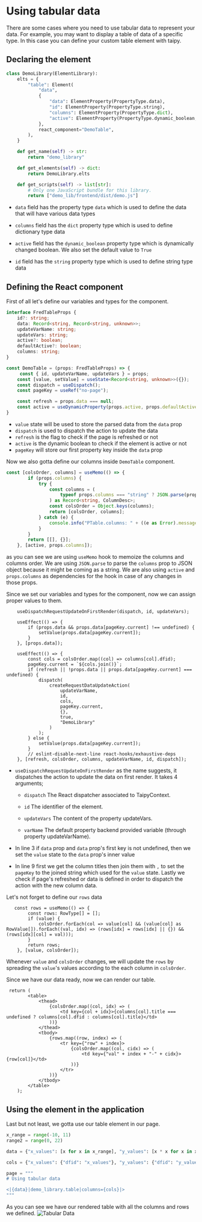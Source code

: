 # Using tabular data

There are some cases where you need to use tabular data to represent your data. For example, you may want to display a table of data of a specific type. In this case you can define your custom table element with taipy.

## Declaring the element

```py
class DemoLibrary(ElementLibrary):
    elts = {
        "table": Element(
            "data",
            {
                "data": ElementProperty(PropertyType.data),
                "id": ElementProperty(PropertyType.string),
                "columns": ElementProperty(PropertyType.dict),
                "active": ElementProperty(PropertyType.dynamic_boolean, True),
            },
            react_component="DemoTable",
        ),
    }

    def get_name(self) -> str:
        return "demo_library"

    def get_elements(self) -> dict:
        return DemoLibrary.elts

    def get_scripts(self) -> list[str]:
        # Only one JavaScript bundle for this library.
        return ["demo_lib/frontend/dist/demo.js"]
```

- `data` field has the property type `data` which is used to define the data that will have various data types
  
- `columns` field has the `dict` property type  which is used to define dictionary type data

- `active` field has the `dynamic_boolean` property type which is dynamically changed boolean. We also set the default value to `True`

- `id` field has the `string` property type which is used to define string type data

## Defining the React component
First of all let's define our variables and types for the component.


```ts
interface FredTableProps {
    id?: string;
    data: Record<string, Record<string, unknown>>;
    updateVarName: string;
    updateVars: string;
    active?: boolean;
    defaultActive?: boolean;
    columns: string;
}

const DemoTable = (props: FredTableProps) => {
     const { id, updateVarName, updateVars } = props;
    const [value, setValue] = useState<Record<string, unknown>>({});
    const dispatch = useDispatch();
    const pageKey = useRef("no-page");

    const refresh = props.data === null;
    const active = useDynamicProperty(props.active, props.defaultActive, true);
}
```
- `value` state will be used to store the parsed data from the `data` prop
- `dispatch` is used to dispatch the action to update the data
- `refresh` is the flag to check if the page is refreshed or not
- `active` is the dynamic boolean to check if the element is active or not
- `pageKey` will store our first property key inside the `data` prop

Now we also gotta define our columns inside `DemoTable` component.

```ts
const [colsOrder, columns] = useMemo(() => {
        if (props.columns) {
            try {
                const columns = (
                    typeof props.columns === "string" ? JSON.parse(props.columns) : props.columns
                ) as Record<string, ColumnDesc>;
                const colsOrder = Object.keys(columns);
                return [colsOrder, columns];
            } catch (e) {
                console.info("PTable.columns: " + ((e as Error).message || e));
            }
        }
        return [[], {}];
    }, [active, props.columns]);
```
as you can see we are using `useMemo` hook to memoize the columns and columns order. We are using `JSON.parse` to parse the `columns` prop to JSON object because it might be coming as a string. We are also using `active` and `props.columns` as dependencies for the hook in case of any changes in those props.

Since we set our variables and types for the component, now we can assign proper values to them.

```tsx
    useDispatchRequestUpdateOnFirstRender(dispatch, id, updateVars);

    useEffect(() => {
        if (props.data && props.data[pageKey.current] !== undefined) {
            setValue(props.data[pageKey.current]);
        }
    }, [props.data]);

    useEffect(() => {
        const cols = colsOrder.map((col) => columns[col].dfid);
        pageKey.current = `${cols.join()}`;
        if (refresh || !props.data || props.data[pageKey.current] === undefined) {
            dispatch(
                createRequestDataUpdateAction(
                    updateVarName,
                    id,
                    cols,
                    pageKey.current,
                    {},
                    true,
                    "DemoLibrary"
                )
            );
        } else {
            setValue(props.data[pageKey.current]);
        }
        // eslint-disable-next-line react-hooks/exhaustive-deps
    }, [refresh, colsOrder, columns, updateVarName, id, dispatch]);
```

- `useDispatchRequestUpdateOnFirstRender` as the name suggests, it dispatches the action to update the data on first render. It takes 4 arguments;
  - `dispatch` The React dispatcher associated to TaipyContext.

  - `id` The identifier of the element.

  - `updateVars` The content of the property updateVars.

  - `varName` The default property backend provided variable (through property updateVarName).

- In line 3 if `data` prop and `data` prop's first key is not undefined, then we set the `value` state to the `data` prop's inner value
- In line 9 first we get the column titles then join them with `,` to set the `pageKey` to the joined string which used for the `value` state. Lastly we check if page's refreshed or data is defined in order to dispatch the action with the new column data. 

Let's not forget to define our `rows` data
```tsx
   const rows = useMemo(() => {
        const rows: RowType[] = [];
        if (value) {
            colsOrder.forEach(col => value[col] && (value[col] as RowValue[]).forEach((val, idx) => (rows[idx] = rows[idx] || {}) && (rows[idx][col] = val)));
        }
        return rows;
    }, [value, colsOrder]);
```
Whenever `value` and `colsOrder` changes, we will update the `rows` by spreading the `value`'s values according to the each column in `colsOrder`.

Since we have our data ready, now we can render our table.
```tsx
 return (
        <table>
            <thead>
                {colsOrder.map((col, idx) => (
                    <td key={col + idx}>{columns[col].title === undefined ? columns[col].dfid : columns[col].title}</td>
                ))}
            </thead>
            <tbody>
                {rows.map((row, index) => (
                    <tr key={"row" + index}>
                        {colsOrder.map((col, cidx) => (
                            <td key={"val" + index + "-" + cidx}>{row[col]}</td>
                        ))}
                    </tr>
                ))}
            </tbody>
        </table>
    );
```
## Using the element in the application
Last but not least, we gotta use our table element in our page.
```py
x_range = range(-10, 11)
range2 = range(0, 22)

data = {"x_values": [x for x in x_range], "y_values": [x * x for x in x_range]}

cols = {"x_values": {"dfid": "x_values"}, "y_values": {"dfid": "y_values"}}

page = """
# Using tabular data

<|{data}|demo_library.table|columns={cols}|>
"""
```

As you can see we have our rendered table with all the columns and rows we defined.
![Tabular Data](./images/tabular-data-l.png)

